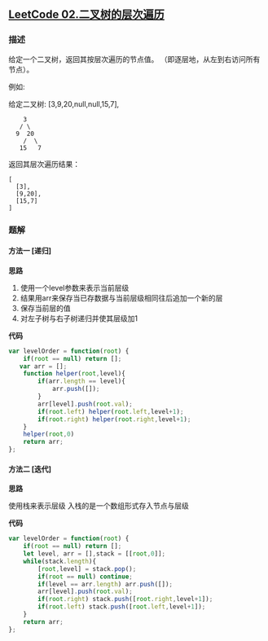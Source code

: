 ## [LeetCode 02.二叉树的层次遍历](https://leetcode-cn.com/problems/validate-binary-search-tree/)
### 描述

给定一个二叉树，返回其按层次遍历的节点值。 （即逐层地，从左到右访问所有节点）。

例如:

给定二叉树: [3,9,20,null,null,15,7],
```
    3
   / \
  9  20
    /  \
   15   7
```
返回其层次遍历结果：
```
[
  [3],
  [9,20],
  [15,7]
]
```

### 题解

#### 方法一  [递归]
**思路**

1. 使用一个level参数来表示当前层级
2. 结果用arr来保存当已存数据与当前层级相同往后追加一个新的层
3. 保存当前层的值
4. 对左子树与右子树递归并使其层级加1

**代码**

```Javascript 
var levelOrder = function(root) {
    if(root == null) return [];
   var arr = [];
    function helper(root,level){
        if(arr.length == level){
            arr.push([]);
        }
        arr[level].push(root.val);
        if(root.left) helper(root.left,level+1);
        if(root.right) helper(root.right,level+1);
    }
    helper(root,0)
    return arr;
};

```
#### 方法二  [迭代]
**思路**

使用栈来表示层级 入栈的是一个数组形式存入节点与层级

**代码**
```Javascript
var levelOrder = function(root) {
    if(root == null) return [];
    let level, arr = [],stack = [[root,0]];
    while(stack.length){
        [root,level] = stack.pop();
        if(root == null) continue;
        if(level == arr.length) arr.push([]);
        arr[level].push(root.val);
        if(root.right) stack.push([root.right,level+1]);
        if(root.left) stack.push([root.left,level+1]);
    }
    return arr;
};

```
